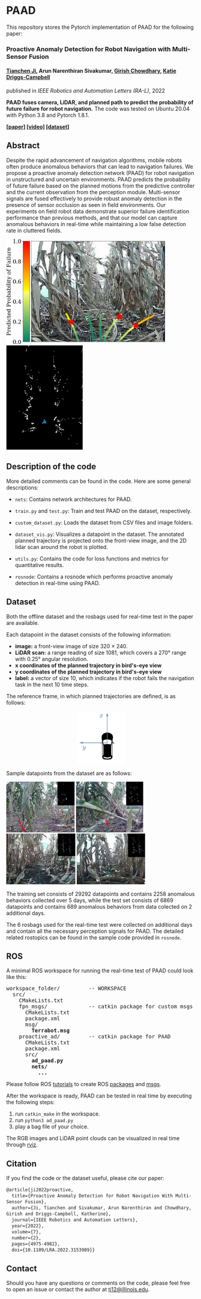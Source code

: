 # PAAD
This repository stores the Pytorch implementation of PAAD for the following paper:

### Proactive Anomaly Detection for Robot Navigation with Multi-Sensor Fusion

#### [Tianchen Ji](https://tianchenji.github.io/), Arun Narenthiran Sivakumar, [Girish Chowdhary](http://daslab.illinois.edu/), [Katie Driggs-Campbell](https://krdc.web.illinois.edu/)

published in *IEEE Robotics and Automation Letters (RA-L)*, 2022

**PAAD fuses camera, LiDAR, and planned path to predict the probability of future failure for robot navigation.** The code was tested on Ubuntu 20.04 with Python 3.8 and Pytorch 1.8.1.

**[\[paper\]](https://ieeexplore.ieee.org/document/9720937) [\[video\]](https://youtu.be/7jFLdpNEiXM) [\[dataset\]](https://uofi.box.com/s/n1qhun9u7lwgtgeyb6hd0tzxpbyxgpl7)**

## Abstract
Despite the rapid advancement of navigation algorithms, mobile robots often produce anomalous behaviors that can lead to navigation failures. We propose a proactive anomaly detection network (PAAD) for robot navigation in unstructured and uncertain environments. PAAD predicts the probability of future failure based on the planned motions from the predictive controller and the current observation from the perception module. Multi-sensor signals are fused effectively to provide robust anomaly detection in the presence of sensor occlusion as seen in field environments. Our experiments on field robot data demonstrate superior failure identification performance than previous methods, and that our model can capture anomalous behaviors in real-time while maintaining a low false detection rate in cluttered fields.

<img src="/figures/sample_trajectory.png" height="280" /><img src="/figures/sample_lidar.png" height="278" />

## Description of the code
More detailed comments can be found in the code. Here are some general descriptions:
* `nets`: Contains network architectures for PAAD.

* `train.py` and `test.py`: Train and test PAAD on the dataset, respectively.

* `custom_dataset.py`: Loads the dataset from CSV files and image folders.

* `dataset_vis.py`: Visualizes a datapoint in the dataset. The annotated planned trajectory is projected onto the front-view image, and the 2D lidar scan around the robot is plotted.

* `utils.py`: Contains the code for loss functions and metrics for quantitative results.

* `rosnode`: Contains a rosnode which performs proactive anomaly detection in real-time using PAAD.

## Dataset
Both the offline dataset and the rosbags used for real-time test in the paper are available.

Each datapoint in the dataset consists of the following information:
* **image:** a front-view image of size 320 × 240.
* **LiDAR scan:** a range reading of size 1081, which covers a 270° range with 0.25° angular resolution.
* **x coordinates of the planned trajectory in bird's-eye view**
* **y coordinates of the planned trajectory in bird's-eye view**
* **label:** a vector of size 10, which indicates if the robot fails the navigation task in the next 10 time steps.

The reference frame, in which planned trajectories are defined, is as follows:

<p align="center">
  <img src="/figures/reference_frame.png" height="140" />
</p>

Sample datapoints from the dataset are as follows:

<img src="/figures/dataset_failure_1.png" height="135" /> <img src="/figures/dataset_failure_2.png" height="135" /> <img src="/figures/dataset_normal_1.png" height="135" /> <img src="/figures/dataset_normal_2.png" height="135" />

The training set consists of 29292 datapoints and contains 2258 anomalous behaviors collected over 5 days, while the test set consists of 6869 datapoints and contains 689 anomalous behaviors from data colected on 2 additional days.

The 6 rosbags used for the real-time test were collected on additional days and contain all the necessary perception signals for PAAD. The detailed related rostopics can be found in the sample code provided in `rosnode`.

## ROS
A minimal ROS workspace for running the real-time test of PAAD could look like this:
<pre>
workspace_folder/         -- WORKSPACE
  src/
    CMakeLists.txt
    fpn_msgs/             -- catkin package for custom msgs
      CMakeLists.txt
      package.xml
      msg/
        <b>Terrabot.msg</b>
    proactive_ad/         -- catkin package for PAAD
      CMakeLists.txt
      package.xml
      src/
        <b>ad_paad.py</b>
        <b>nets/</b>
          <b>...</b>
</pre>
Please follow ROS [tutorials](http://wiki.ros.org/ROS/Tutorials) to create ROS [packages](http://wiki.ros.org/ROS/Tutorials/CreatingPackage) and [msgs](http://wiki.ros.org/ROS/Tutorials/CreatingMsgAndSrv).

After the workspace is ready, PAAD can be tested in real time by executing the following steps:
1. run `catkin_make` in the workspace.
2. run `python3 ad_paad.py`
3. play a bag file of your choice.

The RGB images and LiDAR point clouds can be visualized in real time through [rviz](http://wiki.ros.org/rviz/UserGuide).

## Citation
If you find the code or the dataset useful, please cite our paper:
```
@article{ji2022proactive,
  title={Proactive Anomaly Detection for Robot Navigation With Multi-Sensor Fusion},
  author={Ji, Tianchen and Sivakumar, Arun Narenthiran and Chowdhary, Girish and Driggs-Campbell, Katherine},
  journal={IEEE Robotics and Automation Letters},
  year={2022},
  volume={7},
  number={2},
  pages={4975-4982},
  doi={10.1109/LRA.2022.3153989}}
```

## Contact
Should you have any questions or comments on the code, please feel free to open an issue or contact the author at tj12@illinois.edu.
